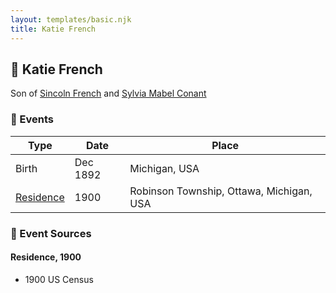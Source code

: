 ```yaml
---
layout: templates/basic.njk
title: Katie French
---
```

## 🔵 Katie French

Son of [Sincoln French](/people/6/69338120) and [Sylvia Mabel Conant](/people/8/88275832)

### 📆 Events

Type | Date | Place
------ | ------ | ------
Birth | Dec 1892 | Michigan, USA
[Residence](#event-2661629d-0b9d-472d-9939-c1d554ac51f5) | 1900 | Robinson Township, Ottawa, Michigan, USA

### 📰 Event Sources

#### <a id="event-2661629d-0b9d-472d-9939-c1d554ac51f5"></a> Residence, 1900
* 1900 US Census

